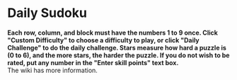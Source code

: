 # Daily Sudoku
**Each row, column, and block must have the numbers 1 to 9 once. Click "Custom Difficulty" to choose a difficulty to play, or click "Daily Challenge" to do the daily challenge. Stars measure how hard a puzzle is (0 to 6), and the more stars, the harder the puzzle. If you do not wish to be rated, put any number in the "Enter skill points" text box.**  
The wiki has more information.

